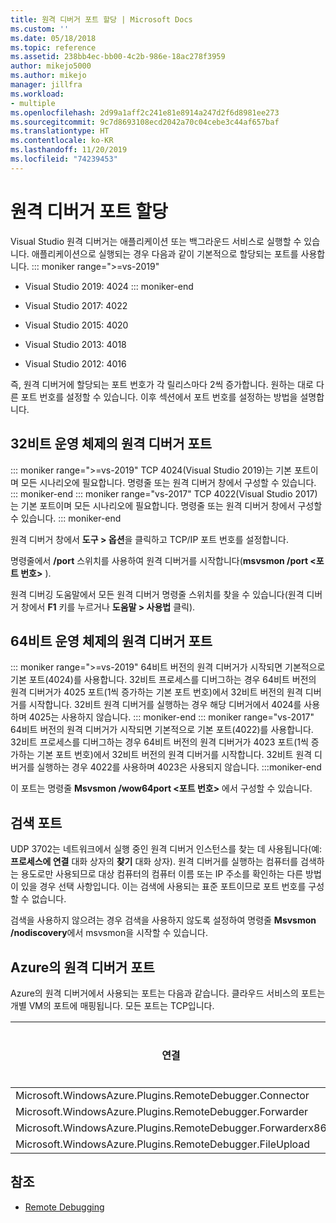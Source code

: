 ```yaml
---
title: 원격 디버거 포트 할당 | Microsoft Docs
ms.custom: ''
ms.date: 05/18/2018
ms.topic: reference
ms.assetid: 238bb4ec-bb00-4c2b-986e-18ac278f3959
author: mikejo5000
ms.author: mikejo
manager: jillfra
ms.workload:
- multiple
ms.openlocfilehash: 2d99a1aff2c241e81e8914a247d2f6d8981ee273
ms.sourcegitcommit: 9c7d8693108ecd2042a70c04cebe3c44af657baf
ms.translationtype: HT
ms.contentlocale: ko-KR
ms.lasthandoff: 11/20/2019
ms.locfileid: "74239453"
---
```

# <a name="remote-debugger-port-assignments"></a>원격 디버거 포트 할당
Visual Studio 원격 디버거는 애플리케이션 또는 백그라운드 서비스로 실행할 수 있습니다. 애플리케이션으로 실행되는 경우 다음과 같이 기본적으로 할당되는 포트를 사용합니다.
::: moniker range=">=vs-2019"
- Visual Studio 2019: 4024
::: moniker-end
- Visual Studio 2017: 4022

- Visual Studio 2015: 4020

- Visual Studio 2013: 4018

- Visual Studio 2012: 4016

즉, 원격 디버거에 할당되는 포트 번호가 각 릴리스마다 2씩 증가합니다. 원하는 대로 다른 포트 번호를 설정할 수 있습니다. 이후 섹션에서 포트 번호를 설정하는 방법을 설명합니다.

## <a name="the-remote-debugger-port-on-32-bit-operating-systems"></a>32비트 운영 체제의 원격 디버거 포트

::: moniker range=">=vs-2019"
 TCP 4024(Visual Studio 2019)는 기본 포트이며 모든 시나리오에 필요합니다. 명령줄 또는 원격 디버거 창에서 구성할 수 있습니다.
::: moniker-end
::: moniker range="vs-2017"
 TCP 4022(Visual Studio 2017)는 기본 포트이며 모든 시나리오에 필요합니다. 명령줄 또는 원격 디버거 창에서 구성할 수 있습니다.
::: moniker-end

 원격 디버거 창에서 **도구 > 옵션**을 클릭하고 TCP/IP 포트 번호를 설정합니다.

 명령줄에서 **/port** 스위치를 사용하여 원격 디버거를 시작합니다(**msvsmon /port \<포트 번호>** ).

 원격 디버깅 도움말에서 모든 원격 디버거 명령줄 스위치를 찾을 수 있습니다(원격 디버거 창에서 **F1** 키를 누르거나 **도움말 > 사용법** 클릭).

## <a name="the-remote-debugger-port-on-64-bit-operating-systems"></a>64비트 운영 체제의 원격 디버거 포트
::: moniker range=">=vs-2019"
 64비트 버전의 원격 디버거가 시작되면 기본적으로 기본 포트(4024)를 사용합니다.  32비트 프로세스를 디버그하는 경우 64비트 버전의 원격 디버거가 4025 포트(1씩 증가하는 기본 포트 번호)에서 32비트 버전의 원격 디버거를 시작합니다. 32비트 원격 디버거를 실행하는 경우 해당 디버거에서 4024를 사용하며 4025는 사용하지 않습니다.
::: moniker-end
::: moniker range="vs-2017"
 64비트 버전의 원격 디버거가 시작되면 기본적으로 기본 포트(4022)를 사용합니다.  32비트 프로세스를 디버그하는 경우 64비트 버전의 원격 디버거가 4023 포트(1씩 증가하는 기본 포트 번호)에서 32비트 버전의 원격 디버거를 시작합니다. 32비트 원격 디버거를 실행하는 경우 4022를 사용하며 4023은 사용되지 않습니다.
:::moniker-end

 이 포트는 명령줄 **Msvsmon /wow64port \<포트 번호>** 에서 구성할 수 있습니다.

## <a name="the-discovery-port"></a>검색 포트
 UDP 3702는 네트워크에서 실행 중인 원격 디버거 인스턴스를 찾는 데 사용됩니다(예: **프로세스에 연결** 대화 상자의 **찾기** 대화 상자). 원격 디버거를 실행하는 컴퓨터를 검색하는 용도로만 사용되므로 대상 컴퓨터의 컴퓨터 이름 또는 IP 주소를 확인하는 다른 방법이 있을 경우 선택 사항입니다. 이는 검색에 사용되는 표준 포트이므로 포트 번호를 구성할 수 없습니다.

 검색을 사용하지 않으려는 경우 검색을 사용하지 않도록 설정하여 명령줄  **Msvsmon /nodiscovery**에서 msvsmon을 시작할 수 있습니다.

## <a name="remote-debugger-ports-on-azure"></a>Azure의 원격 디버거 포트
 Azure의 원격 디버거에서 사용되는 포트는 다음과 같습니다. 클라우드 서비스의 포트는 개별 VM의 포트에 매핑됩니다. 모든 포트는 TCP입니다.

|연결|클라우드 서비스의 포트|VM의 포트|
|-|-|-|
|Microsoft.WindowsAzure.Plugins.RemoteDebugger.Connector|30400|30398|
|Microsoft.WindowsAzure.Plugins.RemoteDebugger.Forwarder|31400|31398|
|Microsoft.WindowsAzure.Plugins.RemoteDebugger.Forwarderx86|31401|31399|
|Microsoft.WindowsAzure.Plugins.RemoteDebugger.FileUpload|32400|32398|

## <a name="see-also"></a>참조
- [Remote Debugging](../debugger/remote-debugging.md)
